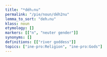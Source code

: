 ```yaml
---
title: "*déh₂nu"
permalink: "/pie/noun/déh2nu"
lemma_to_sort: "deh₂nu"
klass: noun
etymology: []
markers: [["n", "neuter gender"]]
synonyms: []
definitions: [["river goddess"]]
topics: ["ine-pro:Religion", "ine-pro:Gods"]
---
```

